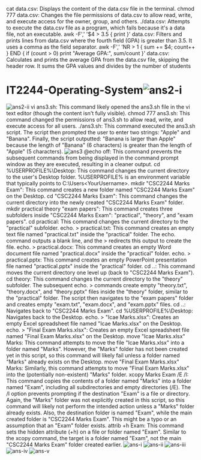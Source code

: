 cat data.csv: Displays the content of the data.csv file in the terminal.
chmod 777 data.csv: Changes the file permissions of data.csv to allow read, write, and execute access for the owner, group, and others.
./data.csv: Attempts to execute the data.csv file as a program, which fails because it's a data file, not an executable.
awk -F',' '$4 > 3.5 { print }' data.csv: Filters and prints lines from data.csv where the fourth field (GPA) is greater than 3.5. It uses a comma as the field separator.
awk -F',' 'NR > 1 { sum += $4; count++ } END { if (count > 0) print "Average GPA:", sum/count }' data.csv: Calculates and prints the average GPA from the data.csv file, skipping the header row. It sums the GPA values and divides by the number of students
# IT2244-Operating-System![ans2-i](https://github.com/user-attachments/assets/97dadbcb-db27-4284-978e-3d29726643d0)
![ans2-ii](https://github.com/user-attachments/assets/6fd4a6bb-67a7-47b4-b935-eb8dac94e7bf)
vi ans3.sh: This command likely opened the ans3.sh file in the vi text editor (though the content isn't fully visible).
chmod 777 ans3.sh: This command changed the permissions of ans3.sh to allow read, write, and execute access for all users.
./ans3.sh: This command executed the ans3.sh script.
The script then prompted the user to enter two strings: "Apple" and "Banana".
Finally, the script outputted: "Banana is larger than Apple" because the length of "Banana" (6 characters) is greater than the length of "Apple" (5 characters).
![ans3](https://github.com/user-attachments/assets/440ddf36-9232-41db-97ad-f0ad687227cd)
@echo off: This command prevents the subsequent commands from being displayed in the command prompt window as they are executed, resulting in a cleaner output.
cd %USERPROFILE%\Desktop: This command changes the current directory to the user's Desktop folder. %USERPROFILE% is an environment variable that typically points to C:\Users\<YourUsername>.
mkdir "CSC2244 Marks Exam": This command creates a new folder named "CSC2244 Marks Exam" on the Desktop.
cd "CSC2244 Marks Exam": This command changes the current directory into the newly created "CSC2244 Marks Exam" folder.
mkdir practical theory "exam papers": This command creates three subfolders inside "CSC2244 Marks Exam": "practical", "theory", and "exam papers".
cd practical: This command changes the current directory to the "practical" subfolder.
echo. > practical.txt: This command creates an empty text file named "practical.txt" inside the "practical" folder. The echo. command outputs a blank line, and the > redirects this output to create the file.
echo. > practical.docx: This command creates an empty Word document file named "practical.docx" inside the "practical" folder.
echo. > practical.pptx: This command creates an empty PowerPoint presentation file named "practical.pptx" inside the "practical" folder.
cd ..: This command moves the current directory one level up (back to "CSC2244 Marks Exam").
cd theory: This command changes the current directory to the "theory" subfolder.
The subsequent echo. > commands create empty "theory.txt", "theory.docx", and "theory.pptx" files inside the "theory" folder, similar to the "practical" folder.
The script then navigates to the "exam papers" folder and creates empty "exam.txt", "exam.docx", and "exam.pptx" files.
cd ..: Navigates back to "CSC2244 Marks Exam".
cd %USERPROFILE%\Desktop: Navigates back to the Desktop.
echo. > "Icae Marks.xlsx": Creates an empty Excel spreadsheet file named "Icae Marks.xlsx" on the Desktop.
echo. > "Final Exam Marks.xlsx": Creates an empty Excel spreadsheet file named "Final Exam Marks.xlsx" on the Desktop.
move "Icae Marks.xlsx" Marks: This command attempts to move the file "Icae Marks.xlsx" into a folder named "Marks". However, the "Marks" folder has not been created yet in this script, so this command will likely fail unless a folder named "Marks" already exists on the Desktop.
move "Final Exam Marks.xlsx" Marks: Similarly, this command attempts to move "Final Exam Marks.xlsx" into the (potentially non-existent) "Marks" folder.
xcopy Marks Exam /E /I: This command copies the contents of a folder named "Marks" into a folder named "Exam", including all subdirectories and empty directories (/E). The /I option prevents prompting if the destination "Exam" is a file or directory. Again, the "Marks" folder was not explicitly created in this script, so this command will likely not perform the intended action unless a "Marks" folder already exists. Also, the destination folder is named "Exam", while the main created folder is "CSC2244 Marks Exam". This might be a typo or an assumption that an "Exam" folder exists.
attrib +h Exam: This command sets the hidden attribute (+h) on a file or folder named "Exam". Similar to the xcopy command, the target is a folder named "Exam", not the main "CSC2244 Marks Exam" folder created earlier.
![ans-i](https://github.com/user-attachments/assets/4cb29591-3252-45db-be3b-16486a10edee)
![ans-ii](https://github.com/user-attachments/assets/59bb4657-da16-49c4-b617-3be421472ef3)
![ans-iii](https://github.com/user-attachments/assets/e7311008-5af6-4b11-984d-e6b38f3f5b5f)
![ans-iv](https://github.com/user-attachments/assets/363e145b-ce48-4995-aa77-117172db4ee4)
![ans-v](https://github.com/user-attachments/assets/b4133b3f-bcbc-4edf-8c06-ac767306a3b5)
